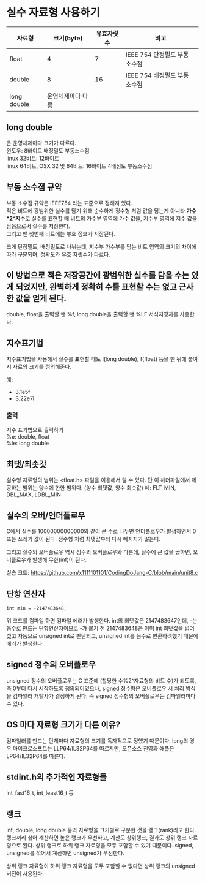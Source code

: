 # 실수 자료형 사용하기

|자료형|크기(byte)|유효자릿수|비고|
|---|---|---|---|
|float|4|7|IEEE 754 단정밀도 부동 소수점|
|double|8|16|IEEE 754 배정밀도 부동 소수점|
|long double|운영체제마다 다름||

## long double
은 운영체제마다 크기가 다르다.  
윈도우: 8바이트 배정밀도 부동소수점  
linux 32비트: 12바이트  
linux 64비트, OSX 32 및 64비트: 16바이트 4배정도 부동소수점

## 부동 소수점 규약
부동 소수점 규약은 IEEE754 라는 표준으로 정해져 있다.  
적은 비트에 광범위한 실수를 담기 위해 순수하게 정수형 처럼 값을 담는게 아니라 **가수*2^지수**로 실수를 표현할 때 비트의 가수부 영역에 가수 값을, 지수부 영역에 지수 값을 담음으로써 실수를 저장한다.  
그리고 맨 첫번째 비트에는 부호 정보가 저장된다.  

크게 단정밀도, 배정밀도로 나뉘는데, 지수부 가수부를 담는 비트 영역의 크기의 차이에 따라 구분되며, 정확도와 유효 자릿수가 다르다.

이 방법으로 적은 저장공간에 광범위한 실수를 담을 수는 있게 되었지만, 완벽하게 정확히 수를 표현할 수는 없고 근사한 값을 얻게 된다.
-----
double, float을 출력할 땐 %f, long double을 출력할 땐 %LF 서식지정자를 사용한다. 


## 지수표기법
지수표기법을 사용해서 실수를 표현할 때도 l(long double), f(float) 등을 맨 뒤에 붙여서 자료의 크기를 정의해준다.

예: 
- 3.1e5f
- 3.22e7l

### 출력
지수 표기법으로 출력하기  
%e: double, float  
%le: long double

## 최댓/최솟갓
실수형 자료형의 범위는 <float.h> 파일을 이용해서 알 수 있다. 단 이 헤더파일에서 제공하는 범위는 양수에 한한 범위다. (양수 최댓값, 양수 최솟값)
예: FLT_MIN, DBL_MAX, LDBL_MIN  

## 실수의 오버/언더플로우
C에서 실수를 10000000000000와 같이 큰 수로 나누면 언더플로우가 발생하면서 0 또는 쓰레기 값이 된다. 정수형 처럼 최댓값부터 다시 빼지지가 않는다.

그리고 실수의 오버플로우 역시 정수의 오버플로우와 다른데, 실수에 큰 값을 곱하면, 오버플로우가 발생해 무한(inf)이 된다.

실습 코드: https://github.com/x1111101101/CodingDoJang-C/blob/main/unit8.c

## 단항 연산자
```
int min = -2147483648;
```
위 코드를 컴파일 하면 컴파일 에러가 발생한다. int의 최댓값은 2147483647인데, -는 음수로 만드는 단항연산자이므로 -가 붙기 전 2147483648은 이미 int 최댓값을 넘어섰고 자동으로 unsigned int로 판단되고, unsigned int를 음수로 변환하려했기 때문에 에러가 발생한다.

## signed 정수의 오버플로우
unsigned 정수의 오버플로우는 C 표준에 (할당한 수%2^자료형의 비트 수)가 되도록, 즉 0부터 다시 시작하도록 정의되어있으나, signed 정수형은 오버플로우 시 처리 방식을 
컴파일러 개발사가 결정하게 된다. 즉 signed 정수형의 오버플로우는 컴파일러마다  수 있다.

## OS 마다 자료형 크기가 다른 이유?
컴파일러를 만드는 단체마다 자료형의 크기를 독자적으로 정했기 때문이다.
long의 경우 마이크로소프트는 LLP64/IL32P64를 따르지만, 오픈소스 진영과 애플은 LP64/IL32P64를 따른다.

## stdint.h의 추가적인 자료형들
int_fast16_t, int_least16_t 등

## 랭크
int, double, long double 등의 자료형을 크기별로 구분한 것을 랭크(rank)라고 한다. 랭크끼리 섞어 계산하면 높은 랭크가 우선하고, 계산도 상위랭크, 결과도 상위 랭크 자료형으로 된다.  상위 랭크로 하위 랭크 자료형을 모두 포함할 수 있기 때문이다. signed, unsigned를 섞어서 계산하면 unsigned가 우선한다.

상위 랭크 자료형이 하위 랭크 자료형을 모두 포함할 수 없다면 상위 랭크의 unsigned 버전이 사용된다.

